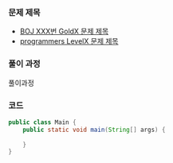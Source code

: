 ### 문제 제목

- [BOJ XXX번 GoldX 문제 제목](https://www.acmicpc.net/problem/문제번호)
- [programmers LevelX 문제 제목]()

### 풀이 과정

풀이과정

### 코드

```java
public class Main {
    public static void main(String[] args) {
        
    }
}
```

